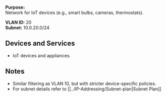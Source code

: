 **Purpose:**  
Network for IoT devices (e.g., smart bulbs, cameras, thermostats).

**VLAN ID:** 20  
**Subnet:** 10.0.20.0/24

## Devices and Services
- IoT devices and appliances.

## Notes
- Similar filtering as VLAN 10, but with stricter device-specific policies.
- For subnet details refer to [[../IP-Addressing/Subnet-plan|Subnet Plan]]
